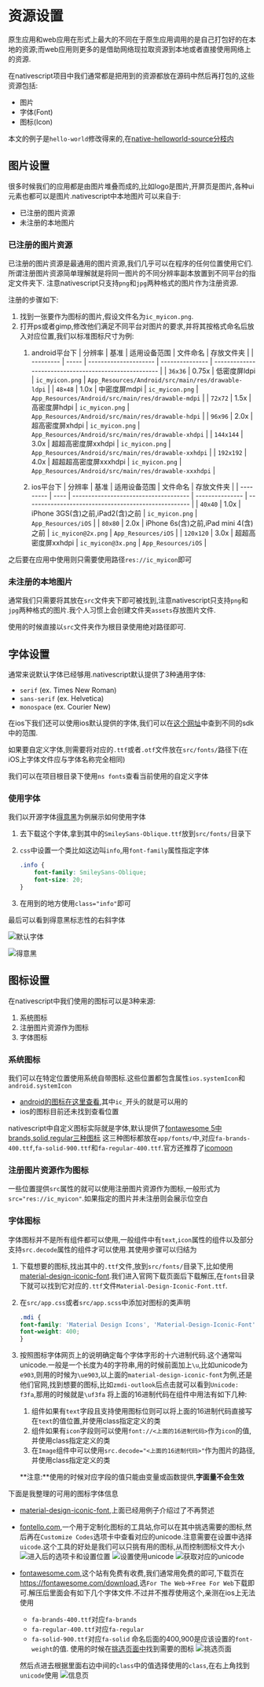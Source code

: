 # 资源设置

原生应用和web应用在形式上最大的不同在于原生应用调用的是自己打包好的在本地的资源;而web应用则更多的是借助网络现拉取资源到本地或者直接使用网络上的资源.

在nativescript项目中我们通常都是把用到的资源都放在源码中然后再打包的,这些资源包括:

+ 图片
+ 字体(Font)
+ 图标(Icon)

本文的例子是`hello-world`修改得来的,在[native-helloworld-source分枝内](https://github.com/hsz1273327/TutorialForFront-EndWeb/tree/native-helloworld-source)

## 图片设置

很多时候我们的应用都是由图片堆叠而成的,比如logo是图片,开屏页是图片,各种ui元素也都可以是图片.nativescript中本地图片可以来自于:

+ 已注册的图片资源
+ 未注册的本地图片

### 已注册的图片资源

已注册的图片资源是最通用的图片资源,我们几乎可以在程序的任何位置使用它们.所谓注册图片资源简单理解就是将同一图片的不同分辨率副本放置到不同平台的指定文件夹下.
注意nativescript只支持`png`和`jpg`两种格式的图片作为注册资源.

注册的步骤如下:

1. 找到一张要作为图标的图片,假设文件名为`ic_myicon.png`.
2. 打开ps或者gimp,修改他们满足不同平台对图片的要求,并将其按格式命名后放入对应位置,我们以标准图标尺寸为例:
   1. android平台下
        | 分辨率    | 基准  | 适用设备范围          | 文件命名        | 存放文件夹                                            |
        | --------- | ----- | --------------------- | --------------- | ----------------------------------------------------- |
        | `36x36`   | 0.75x | 低密度屏ldpi          | `ic_myicon.png` | `App_Resources/Android/src/main/res/drawable-ldpi`    |
        | `48×48`   | 1.0x  | 中密度屏mdpi          | `ic_myicon.png` | `App_Resources/Android/src/main/res/drawable-mdpi`    |
        | `72x72`   | 1.5x  | 高密度屏hdpi          | `ic_myicon.png` | `App_Resources/Android/src/main/res/drawable-hdpi`    |
        | `96x96`   | 2.0x  | 超高密度屏xhdpi       | `ic_myicon.png` | `App_Resources/Android/src/main/res/drawable-xhdpi`   |
        | `144x144` | 3.0x  | 超超高密度屏xxhdpi    | `ic_myicon.png` | `App_Resources/Android/src/main/res/drawable-xxhdpi`  |
        | `192x192` | 4.0x  | 超超超高密度屏xxxhdpi | `ic_myicon.png` | `App_Resources/Android/src/main/res/drawable-xxxhdpi` |

   1. ios平台下
        | 分辨率    | 基准 | 适用设备范围                          | 文件命名        | 存放文件夹                                           |
        | --------- | ---- | ------------------------------------- | --------------- | ---------------------------------------------------- |
        | `40x40`   | 1.0x | iPhone 3GS(含)之前,iPad2(含)之前      | `ic_myicon.png` | `App_Resources/iOS`   |
        | `80x80`   | 2.0x | iPhone 6s(含)之前,iPad mini 4(含)之前 | `ic_myicon@2x.png` | `App_Resources/iOS`  |
        | `120x120` | 3.0x | 超超高密度屏xxhdpi                    | `ic_myicon@3x.png` | `App_Resources/iOS` |

之后要在应用中使用则只需要使用路径`res://ic_myicon`即可

### 未注册的本地图片

通常我们只需要将其放在`src`文件夹下即可被找到,注意nativescript只支持`png`和`jpg`两种格式的图片.我个人习惯上会创建文件夹`assets`存放图片文件.

使用的时候直接以`src`文件夹作为根目录使用绝对路径即可.

## 字体设置

通常来说默认字体已经够用.nativescript默认提供了3种通用字体:

+ `serif` (ex. Times New Roman)
+ `sans-serif` (ex. Helvetica)
+ `monospace` (ex. Courier New)

在ios下我们还可以使用ios默认提供的字体,我们可以在[这个网址](http://iosfonts.com/)中查到不同的sdk中的范围.

如果要自定义字体,则需要将对应的`.ttf`或者`.otf`文件放在`src/fonts/`路径下(在iOS上字体文件应与字体名称完全相同)

我们可以在项目根目录下使用`ns fonts`查看当前使用的自定义字体

### 使用字体

我们以开源字体[得意黑](https://atelier-anchor.com/typefaces/smiley-sans)为例展示如何使用字体

1. 去下载这个字体,拿到其中的`SmileySans-Oblique.ttf`放到`src/fonts/`目录下

2. `css`中设置一个类比如这边叫`info`,用`font-family`属性指定字体

    ```css
    .info {
        font-family: SmileySans-Oblique;
        font-size: 20;
    }
    ```

3. 在用到的地方使用`class="info"`即可

最后可以看到得意黑标志性的右斜字体

![默认字体](../imgs/font-default.png)

![得意黑](../imgs/font_sim.png)

## 图标设置

在nativescript中我们使用的图标可以是3种来源:

1. 系统图标
2. 注册图片资源作为图标
3. 字体图标

### 系统图标

我们可以在特定位置使用系统自带图标.这些位置都包含属性`ios.systemIcon`和`android.systemIcon`

+ [android的图标在这里查看](https://developer.android.com/reference/android/R.drawable.html),其中`ic_`开头的就是可以用的
+ ios的图标目前还未找到查看位置

nativescript中自定义图标实际就是字体,默认提供了[fontawesome 5中brands,solid,regular三种图标](https://fontawesome.com/v5/search?s=brands)
这三种图标都放在`app/fonts/`中,对应`fa-brands-400.ttf`,`fa-solid-900.ttf`和`fa-regular-400.ttf`.官方还推荐了[icomoon](https://icomoon.io/)

### 注册图片资源作为图标

一些位置提供`src`属性的就可以使用注册图片资源作为图标,一般形式为`src="res://ic_myicon"`.如果指定的图片并未注册则会展示位空白

### 字体图标

字体图标并不是所有组件都可以使用,一般组件中有`text`,`icon`属性的组件以及部分支持`src.decode`属性的组件才可以使用.其使用步骤可以归结为

1. 下载想要的图标,找出其中的`.ttf`文件,放到`src/fonts/`目录下,比如使用[material-design-iconic-font](https://zavoloklom.github.io/material-design-iconic-font/icons.html).我们进入官网下载页面后下载解压,在`fonts`目录下就可以找到它对应的`.ttf`文件`Material-Design-Iconic-Font.ttf`.

2. 在`src/app.css`或者`src/app.scss`中添加对图标的类声明

    ```css
    .mdi {
    font-family: 'Material Design Icons', 'Material-Design-Iconic-Font';
    font-weight: 400;
    }
    ```

3. 按照图标字体网页上的说明确定每个字体字形的十六进制代码.这个通常叫unicode.一般是一个长度为4的字符串,用的时候前面加上`\u`,比如unicode为`e903`,则用的时候为`\ue903`,以上面的`material-design-iconic-font`为例,还是他们官网,找到想要的图标,比如`zmdi-outlook`后点击就可以看到`Unicode: f3fa`,那用的时候就是`\uf3fa`
    将上面的16进制代码在组件中用法有如下几种:

    1. 组件如果有`text`字段且支持使用图标位则可以将上面的16进制代码直接写在`text`的值位置,并使用class指定定义的类
    2. 组件如果有`icon`字段则可以使用`font://<上面的16进制代码>`作为`icon`的值,并使用class指定定义的类
    3. 在`Image`组件中可以使用`src.decode="<上面的16进制代码>"`作为图片的路径,并使用class指定定义的类

    **注意:**使用的时候对应字段的值只能由变量或函数提供,**字面量不会生效**

下面是我整理的可用的图标字体信息

+ [material-design-iconic-font](https://zavoloklom.github.io/material-design-iconic-font/icons.html),上面已经用例子介绍过了不再赘述
+ [fontello.com](https://fontello.com/),一个用于定制化图标的工具站,你可以在其中挑选需要的图标,然后再在`Customize Codes`选项卡中查看对应的unicode.注意需要在设置中选择`uicode`.这个工具的好处是我们可以只挑有用的图标,从而控制图标文件大小
    ![进入后的选项卡和设置位置](../imgs/fontello.png)
    ![设置使用unicode](../imgs/fontello_setting.png)
    ![获取对应的unicode](../imgs/fontello_unicode.png)
+ [fontawesome.com](https://fontawesome.com/),这个站有免费有收费,我们通常用免费的即可,下载页在<https://fontawesome.com/download>,选`For The Web`->`Free For Web`下载即可.解压后里面会有如下几个字体文件.不过并不推荐使用这个,亲测在ios上无法使用
    + `fa-brands-400.ttf`对应`fa-brands`
    + `fa-regular-400.ttf`对应`fa-regular`
    + `fa-solid-900.ttf`对应`fa-solid`
    命名后面的400,900是应该设置的`font-weight`的值.
    使用的时候在[挑选页面中](https://fontawesome.com/icons/categories/medical-health?f=classic&s=solid)找到需要的图标
    ![挑选页面](../imgs/select_page.png)

    然后点进去根据里面右边中间的`class`中的值选择使用的`class`,在右上角找到`unicode`使用
    ![信息页](../imgs/icon_info.png)

<!-- 
#### 在nativescript-vue中使用npm中打包好的图标(推荐)

上面的方法缺点很明显,就是可读性差,社区提供了[一个webpack插件](https://github.com/nativescript-community/fonts)用于解决这个问题.使用这个插件我们在原本写16进制代码的地方可以使用更加可读的图标名来替代.

目前官方提供了对[FontAwesome](https://fontawesome.com/docs/web/setup/packages),[Material Design Fonts](https://materialdesignicons.com/)以及自定义字体文件的支持

##### FontAwesome图标配置

1. 安装`@nativescript-community/fonts`

    ```bash
    npm install @nativescript-community/fonts --save-dev
    ```

2. 安装`@fortawesome/fontawesome-free`

    ```bash
    npm i @fortawesome/fontawesome-free --save-dev
    ```

3. 修改`app.scss`

    ```scss
    ...
    .fas {
    font-family: 'Font Awesome 6 Free', 'fa-solid-900';
    font-weight: 900;
    }

    .far {
    font-family: 'Font Awesome 6 Free', 'fa-regular-400';
    font-weight: 400;
    }

    .fab {
    font-family: 'Font Awesome 6 Brands', 'fa-brands-400';
    font-weight: 400;
    }
    ...
    ```

4. 修改`webpack.config.js`

    ```js
    const { addFontsConfigFontAwesome, FontAwesomeFontType } = require('@nativescript-community/fonts');
    ...
    module.exports = (env) => {
        webpack.init(env);
        ...
        addFontsConfigFontAwesome({ 
            fontTypes: [FontAwesomeFontType.solid, FontAwesomeFontType.brands, FontAwesomeFontType.regular], 
            stripCharactersFromFont: true 
        });
        ...
        return webpack.resolveConfig();
    };

    ```

5. 使用时如下例

    ```vue
    <Label class="fas" text="fa-trash-can"></Label> 
    ```

##### Material Design Fonts图标配置

1. 安装`@nativescript-community/fonts`

    ```bash
    npm install @nativescript-community/fonts --save-dev
    ```

2. 安装`@fortawesome/fontawesome-free`

    ```bash
    npm i @mdi/font --save-dev
    ```

3. 修改`app.scss`

    ```scss
    ...
    .mdi {
        font-family: 'Material Design Icons', 'materialdesignicons-webfont';
        font-weight: 400;
    }
    ...
    ```

4. 修改`webpack.config.js`

    ```js
    const { addFontsConfigMDIFont } = require('@nativescript-community/fonts');
    ...
     module.exports = (env) => {
        webpack.init(env);
        ...
        addFontsConfigMDIFont({
            stripCharactersFromFont: true,
        });  
        ...
        return webpack.resolveConfig();
    }
    ```

5. 使用时如下例

    ```vue
    <Label class="mdi" text="trash-can"></Label> 
    ```

##### 自定义图标配置


1. 安装`@nativescript-community/fonts`

    ```bash
    npm install @nativescript-community/fonts --save-dev
    ```

2. 下载你的`.ttf`文件到`fonts`文件夹下,比如`fonts\icofont.ttf`

3. 修改`app.scss`

    ```scss
    ...
    .icoFont {
        font-family: 'IcoFont', 'icofont';
        font-weight: 400;
    }
    ...
    ```

4. 修改`webpack.config.js`有两种方式:

    1. 直接在`webpack.config.js`中声明待用的图标

        ```js
        const { addFontsConfigCustom } = require('@nativescript-community/fonts');
        ...
        module.exports = (env) => {
            webpack.init(env);
            ....
            addFontsConfigCustom({
                pathToFont: 'fonts/icofont.ttf',
                tokenPrefix: 'icofont-',   // 图标前缀
                tokenValues: {
                    trash: 'ee09', //待使用图标的16进制码
                },
                stripCharactersFromFont: true,
            })
            ...
            return webpack.resolveConfig();
        }
        ```

    2. 先创建一个css文件声明要使用的图标,比如`fonts\icofont.scss`

        ```scss
        $trash: \e053;
        ```

        然后再设置`webpack.config.js`

        ```js
        ...
        const { addFontsConfigCustom } = require('@nativescript-community/fonts');
        module.exports = (env) => {
            webpack.init(env);
            ....
            addFontsConfigCustom({ 
                pathToFont: 'fonts/icofont.ttf', 
                tokenPrefix: 'icofont-', 
                tokenScss: 'fonts/icofont.scss', 
                stripCharactersFromFont: true }
            );
        ....
        return webpack.resolveConfig();
        }
        ```

5. 使用时如下例

    ```vue
    <Label text="icofont-trash" class="icoFont"/> 
    ```

-->